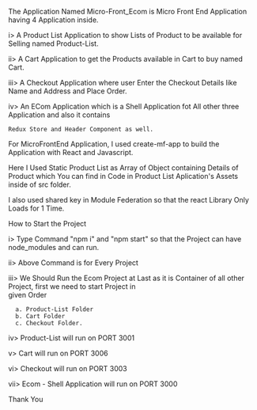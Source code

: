 The Application Named Micro-Front_Ecom is Micro Front End Application having 4 Application inside.

i>  A Product List Application to show Lists of Product to be available for Selling named Product-List.

ii> A Cart Application to get the Products available in Cart to buy named Cart.

iii> A Checkout Application where user Enter the Checkout Details like Name and Address and Place Order.

iv>  An ECom Application which is a Shell Application fot All other three Application and also it contains
   
    Redux Store and Header Component as well.


For MicroFrontEnd Application, I used create-mf-app to build the Application with React and Javascript.

Here I Used Static Product List as Array of Object containing Details of Product which You can find in Code in
Product List Aplication's Assets inside of src folder.

I also used shared key in Module Federation so that the react Library Only Loads for 1 Time.

How to Start the Project

i> Type Command "npm i" and "npm start" so that the Project can have node_modules and can run.

ii>  Above Command is for Every Project 

iii>  We Should Run the Ecom Project at Last as it is Container of all other Project, first we need to start Project in   
      given Order

      a. Product-List Folder
      b. Cart Folder
      c. Checkout Folder.

iv> Product-List will run on PORT 3001

v> Cart will run on PORT 3006

vi> Checkout will run on PORT 3003

vii> Ecom - Shell Application will run on PORT 3000






Thank You
